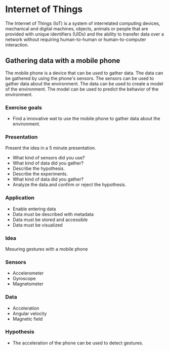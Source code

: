 # Internet of Things

The Internet of Things (IoT) is a system of interrelated computing devices, mechanical and digital machines, objects, animals or people that are provided with unique identifiers (UIDs) and the ability to transfer data over a network without requiring human-to-human or human-to-computer interaction.

## Gathering data with a mobile phone

The mobile phone is a device that can be used to gather data. The data can be gathered by using the phone's sensors. The sensors can be used to gather data about the environment. The data can be used to create a model of the environment. The model can be used to predict the behavior of the environment.

### Exercise goals

- Find a innovative wat to use the mobile phone to gather data about the environment.

### Presentation

Present the idea in a 5 minute presentation.
- What kind of sensors did you use?
- What kind of data did you gather?
- Describe the hypothesis.
- Describe the experiments.
- What kind of data did you gather?
- Analyze the data.and confirm or reject the hypothesis.

### Application

- Enable entering data
- Data must be described with metadata
- Data must be stored and accessible
- Data must be visualized

### Idea

Mesuring gestures with a mobile phone

### Sensors

- Accelerometer
- Gyroscope
- Magnetometer

### Data

- Acceleration
- Angular velocity
- Magnetic field

### Hypothesis

- The acceleration of the phone can be used to detect gestures.


